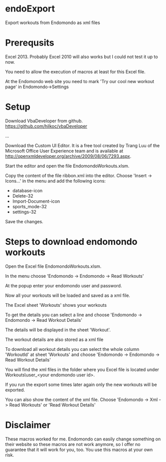 # endoExport
Export workouts from Endomondo as xml files

# Prerequsits
Excel 2013. Probably Excel 2010 will also works but I could not test it up to now.

You need to allow the execution of macros at least for this Excel file.

At the Endomondo web site you need to mark 'Try our cool new workout page' in Endomondo->Settings

# Setup
Download VbaDeveloper from github. https://github.com/hilkoc/vbaDeveloper

...

Download the Custom UI Editor. It is a free tool created by Trang Luu of the Microsoft Office User Experience team and is available at http://openxmldeveloper.org/archive/2009/08/06/7293.aspx.

Start the editor and open the file EndomondoWorkouts.xlsm.

Copy the content of the file ribbon.xml into the editor.
Choose 'Insert -> Icons...' in the menu and add the following icons:
- database-icon
- Delete-32
- Import-Document-icon
- sports_mode-32
- settings-32

Save the changes.

# Steps to download endomondo workouts
Open the Excel file EndomondoWorkouts.xlsm.

In the menu choose 'Endomondo -> Endomondo -> Read Workouts'

At the popup enter your endomondo user and password.

Now all your workouts will be loaded and saved as a xml file.

The Excel sheet 'Workouts' shows your workouts

To get the details you can select a line and choose 'Endomondo -> Endomondo -> Read Workout Details'

The details will be displayed in the sheet 'Workout'.

The workout details are also stored as a xml file

To download all workout details you can select the whole column 'WorkoutId' at sheet 'Workouts' and choose 'Endomondo -> 
Endomondo -> Read Workout Details'

You will find the xml files in the folder where you Excel file is located under Workouts\user_&lt;your endomondo user id&gt;.

If you run the export some times later again only the new workouts will be exported.

You can also show the content of the xml file. Choose 'Endomondo -> Xml -> Read Workouts' or 'Read Workout Details'

# Disclaimer
These macros worked for me. Endomondo can easily change something on their website so these macros are not work anymore, so I offer no guarantee that it will work for you, too. You use this macros at your own risk. 

